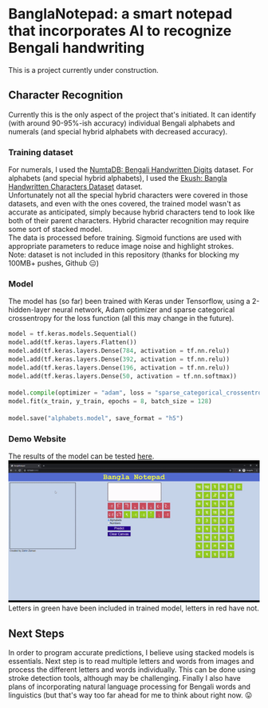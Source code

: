 # BanglaNotepad: a smart notepad that incorporates AI to recognize Bengali handwriting
This is a project currently under construction.
## Character Recognition
Currently this is the only aspect of the project that's initiated. It can identify (with around 90-95%-ish accuracy) individual Bengali alphabets and numerals (and special hybrid alphabets with decreased accuracy).
### Training dataset
For numerals, I used the [NumtaDB: Bengali Handwritten Digits](https://www.kaggle.com/BengaliAI/numta) dataset. For alphabets (and special hybrid alphabets), I used the [Ekush: Bangla Handwritten Characters Dataset](https://www.kaggle.com/shahariar/ekush) dataset.  
Unfortunately not all the special hybrid characters were covered in those datasets, and even with the ones covered, the trained model wasn't as accurate as anticipated, simply because hybrid characters tend to look like both of their parent characters. Hybrid character recognition may require some sort of stacked model.  
The data is processed before training. Sigmoid functions are used with appropriate parameters to reduce image noise and highlight strokes.  
Note: dataset is not included in this repository (thanks for blocking my 100MB+ pushes, Github :expressionless:)
### Model
The model has (so far) been trained with Keras under Tensorflow, using a 2-hidden-layer neural network, Adam optimizer and sparse categorical crossentropy for the loss function (all this may change in the future).
```python
model = tf.keras.models.Sequential()
model.add(tf.keras.layers.Flatten())
model.add(tf.keras.layers.Dense(784, activation = tf.nn.relu))
model.add(tf.keras.layers.Dense(392, activation = tf.nn.relu))
model.add(tf.keras.layers.Dense(196, activation = tf.nn.relu))
model.add(tf.keras.layers.Dense(50, activation = tf.nn.softmax))

model.compile(optimizer = "adam", loss = "sparse_categorical_crossentropy", metrics = ["acc"])
model.fit(x_train, y_train, epochs = 8, batch_size = 128)

model.save("alphabets.model", save_format = "h5")
```
### Demo Website
The results of the model can be tested [here](http://banglanotepad.herokuapp.com/).
![Snapshot](BanglaNotepadWeb/NotepadSnapshot.gif)  
Letters in green have been included in trained model, letters in red have not.
## Next Steps
In order to program accurate predictions, I believe using stacked models is essentials. Next step is to read multiple letters and words from images and process the different letters and words individually. This can be done using stroke detection tools, although may be challenging. Finally I also have plans of incorporating natural language processing for Bengali words and linguistics (but that's way too far ahead for me to think about right now. :stuck_out_tongue: